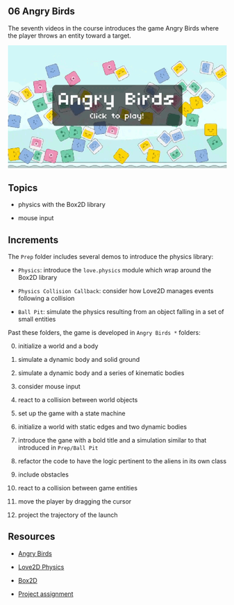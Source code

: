 ## 06 Angry Birds

The seventh videos in the course introduces the game Angry Birds where the player throws an entity toward a target.

![A few frames from the assignment for "Angry Birds"](https://github.com/borntofrappe/game-development/blob/master/Showcase/angry-birds.gif)

## Topics

- physics with the Box2D library

- mouse input

## Increments

The `Prep` folder includes several demos to introduce the physics library:

- `Physics`: introduce the `love.physics` module which wrap around the Box2D library

- `Physics Collision Callback`: consider how Love2D manages events following a collision

- `Ball Pit`: simulate the physics resulting from an object falling in a set of small entities

Past these folders, the game is developed in `Angry Birds *` folders:

0. initialize a world and a body

1. simulate a dynamic body and solid ground

2. simulate a dynamic body and a series of kinematic bodies

3. consider mouse input

4. react to a collision between world objects

5. set up the game with a state machine

6. initialize a world with static edges and two dynamic bodies

7. introduce the gane with a bold title and a simulation similar to that introduced in `Prep/Ball Pit`

8. refactor the code to have the logic pertinent to the aliens in its own class

9. include obstacles

10. react to a collision between game entities

11. move the player by dragging the cursor

12. project the trajectory of the launch

## Resources

- [Angry Birds](https://youtu.be/9iYjOkRDzBs)

- [Love2D Physics](https://love2d.org/wiki/love.physics)

- [Box2D](https://box2d.org/)

- [Project assignment](https://docs.cs50.net/ocw/games/assignments/6/assignment6.html)
